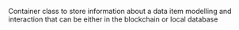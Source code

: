 Container class to store information about a data item modelling and interaction that can be either in the blockchain or local database